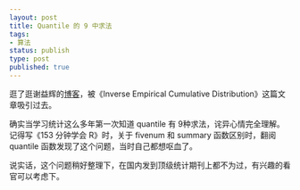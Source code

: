 ```yaml
---
layout: post
title: Quantile 的 9 中求法
tags: 
- 算法
status: publish
type: post
published: true
---
```


逛了逛谢益辉的[博客](http://yihui.name)，被《Inverse Empirical Cumulative Distribution》这篇文章吸引过去。

确实当学习统计这么多年第一次知道 quantile 有 9种求法，诧异心情完全理解。记得写《153 分钟学会 R》时，关于 fivenum 和 summary 函数区别时，翻阅 quantile 函数发现了这个问题，当时自己都想呕血了。

说实话，这个问题稍好整理下，在国内发到顶级统计期刊上都不为过，有兴趣的看官可以考虑下。